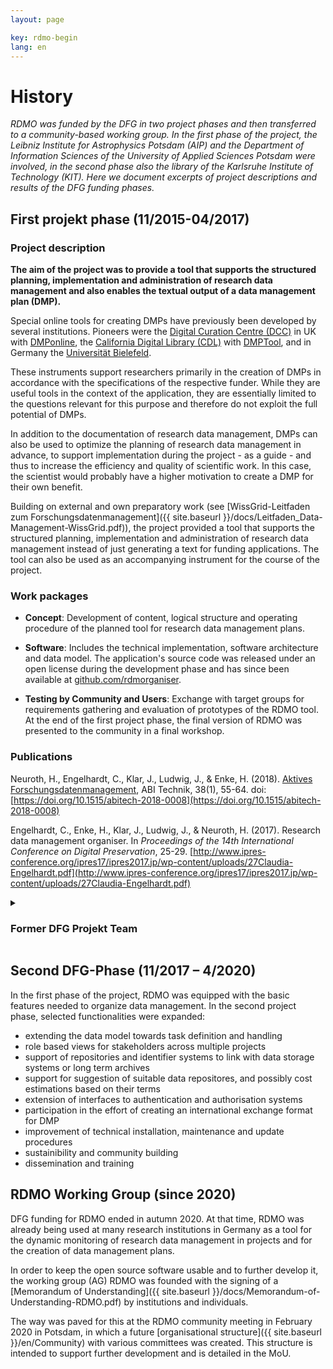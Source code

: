 ```yaml
---
layout: page

key: rdmo-begin
lang: en
---
```


# History

*RDMO was funded by the DFG in two project phases and then transferred to a community-based working group. In the first phase of the project, the Leibniz Institute for Astrophysics Potsdam (AIP) and the Department of Information Sciences of the University of Applied Sciences Potsdam were involved, in the second phase also the library of the Karlsruhe Institute of Technology (KIT). Here we document excerpts of project descriptions and results of the DFG funding phases.*

## First projekt phase (11/2015-04/2017)

### Project description

**The aim of the project was to provide a tool that supports the structured planning, implementation and administration of research data management and also enables the textual output of a data management plan (DMP).**

Special online tools for creating DMPs have previously been developed by several institutions. Pioneers were the [Digital Curation Centre (DCC)](http://www.dcc.ac.uk) in UK with [DMPonline](https://dmponline.dcc.ac.uk), the [California Digital Library (CDL)](https://cdlib.org) with [DMPTool](https://dmptool.org/), and in Germany the [Universität Bielefeld](https://www.uni-bielefeld.de/ub/digital/forschungsdaten).

These instruments support researchers primarily in the creation of DMPs in accordance with the specifications of the respective funder. While they are useful tools in the context of the application, they are essentially limited to the questions relevant for this purpose and therefore do not exploit the full potential of DMPs.

In addition to the documentation of research data management, DMPs can also be used to optimize the planning of research data management in advance, to support implementation during the project - as a guide - and thus to increase the efficiency and quality of scientific work. In this case, the scientist would probably have a higher motivation to create a DMP for their own benefit.

Building on external and own preparatory work (see [WissGrid-Leitfaden zum Forschungsdatenmanagement]({{ site.baseurl }}/docs/Leitfaden_Data-Management-WissGrid.pdf)), the project provided a tool that supports the structured planning, implementation and administration of research data management instead of just generating a text for funding applications. The tool can also be used as an accompanying instrument for the course of the project.

### Work packages

+ **Concept**: Development of content, logical structure and operating procedure of the planned tool for research data management plans.

+ **Software**: Includes the technical implementation, software architecture and data model. The application's source code was released under an open license during the development phase and has since been available at [github.com/rdmorganiser](https://github.com/rdmorganiser).

+ **Testing by Community and Users**: Exchange with target groups for requirements gathering and evaluation of prototypes of the RDMO tool. At the end of the first project phase, the final version of RDMO was presented to the community in a final workshop.

### Publications

Neuroth, H., Engelhardt, C., Klar, J., Ludwig, J., & Enke, H. (2018). [Aktives Forschungsdatenmanagement](https://www.degruyter.com/view/journals/abitech/38/1/article-p55.xml), ABI Technik, 38(1), 55-64. doi: [https://doi.org/10.1515/abitech-2018-0008](https://doi.org/10.1515/abitech-2018-0008)

Engelhardt, C., Enke, H., Klar, J., Ludwig, J., & Neuroth, H. (2017). Research data management organiser. In _Proceedings of the 14th International Conference on Digital Preservation_, 25-29. [http://www.ipres-conference.org/ipres17/ipres2017.jp/wp-content/uploads/27Claudia-Engelhardt.pdf](http://www.ipres-conference.org/ipres17/ipres2017.jp/wp-content/uploads/27Claudia-Engelhardt.pdf)

<details>
  <summary style="list-style-image: &#9658;"><h3>Former DFG Projekt Team</h3></summary>
  {% for member in site.data.dfg_team.former %}
    <div class="team-member">
      <img src="{{ site.baseurl }}/{{ member.image}}" />
      <div class="team-member-info">
        {{ member.text.en | markdownify }}
      </div>
    </div>
  {% endfor %}
</details>

## Second DFG-Phase (11/2017 – 4/2020)

In the first phase of the project, RDMO was equipped with the basic features needed to organize data management. In the second project phase, selected functionalities were expanded:
* extending the data model towards task definition and handling
* role based views for stakeholders across multiple projects
* support of repositories and identifier systems to link with data storage systems or long term archives
* support for suggestion of suitable data repositores, and possibly cost estimations based on their terms
* extension of interfaces to authentication and authorisation systems
* participation in the effort of creating an international exchange format for DMP
* improvement of technical installation, maintenance and update procedures
* sustainibility and community building
* dissemination and training

## RDMO Working Group (since 2020)

DFG funding for RDMO ended in autumn 2020. At that time, RDMO was already being used at many research institutions in Germany as a tool for the dynamic monitoring of research data management in projects and for the creation of data management plans.

In order to keep the open source software usable and to further develop it, the working group (AG) RDMO was founded with the signing of a [Memorandum of Understanding]({{ site.baseurl }}/docs/Memorandum-of-Understanding-RDMO.pdf) by institutions and individuals.

The way was paved for this at the RDMO community meeting in February 2020 in Potsdam, in which a future [organisational structure]({{ site.baseurl }}/en/Community) with various committees was created. This structure is intended to support further development and is detailed in the MoU.
